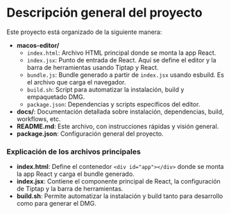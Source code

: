 # Descripción general del proyecto

Este proyecto está organizado de la siguiente manera:

- **macos-editor/**
  - `index.html`: Archivo HTML principal donde se monta la app React.
  - `index.jsx`: Punto de entrada de React. Aquí se define el editor y la barra de herramientas usando Tiptap y React.
  - `bundle.js`: Bundle generado a partir de `index.jsx` usando esbuild. Es el archivo que carga el navegador.
  - `build.sh`: Script para automatizar la instalación, build y empaquetado DMG.
  - `package.json`: Dependencias y scripts específicos del editor.
- **docs/**: Documentación detallada sobre instalación, dependencias, build, workflows, etc.
- **README.md**: Este archivo, con instrucciones rápidas y visión general.
- **package.json**: Configuración general del proyecto.

### Explicación de los archivos principales

- **index.html**: Define el contenedor `<div id="app"></div>` donde se monta la app React y carga el bundle generado.
- **index.jsx**: Contiene el componente principal de React, la configuración de Tiptap y la barra de herramientas.
- **build.sh**: Permite automatizar la instalación y build tanto para desarrollo como para generar el DMG.
